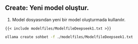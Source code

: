 ## Create: Yeni model oluştur.


1. Model dosyasından yeni bir model oluşturmada kullanılır.


```text
{{< include modelfiles/ModelfileDeepseek1.txt >}}
```


```bash
ollama create sohbet -f ./modelfiles/ModelfileDeepseek1.txt
```


